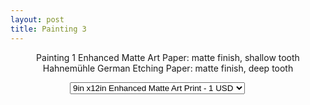 ```yaml
---
layout: post
title: Painting 3
---
```

<div id="smart-button-container">
<div style="text-align: center;">
<div style="margin-bottom: 1.25rem;">
<p>Painting 1 Enhanced Matte Art Paper: matte finish, shallow tooth
Hahnemühle German Etching Paper:  matte finish, deep tooth</p>
<select id="item-options"><option value="9in x12in Enhanced Matte Art Print" price="1">9in x12in Enhanced Matte Art Print - 1 USD</option></select>
<select style="visibility: hidden" id="quantitySelect"><option value="1">1</option><option value="2">2</option><option value="3">3</option><option value="4">4</option><option value="5">5</option></select>
</div>
<div id="paypal-button-container"></div>
</div>
</div>
<script src="https://www.paypal.com/sdk/js?client-id=sb&enable-funding=venmo&currency=USD" data-sdk-integration-source="button-factory"></script>
<script>
function initPayPalButton() {
var shipping = 2.99;
var itemOptions = document.querySelector("#smart-button-container #item-options");
var quantity = parseInt(5);
var quantitySelect = document.querySelector("#smart-button-container #quantitySelect");
if (!isNaN(quantity)) {
quantitySelect.style.visibility = "visible";
}
var orderDescription = 'Painting 1 Enhanced Matte Art Paper: matte finish, shallow tooth Hahnemühle German Etching Paper: matte finish, deep tooth';
if(orderDescription === '') {
orderDescription = 'Item';
}
paypal.Buttons({
style: {
shape: 'rect',
color: 'gold',
layout: 'vertical',
label: 'buynow',

},
createOrder: function(data, actions) {
var selectedItemDescription = itemOptions.options[itemOptions.selectedIndex].value;
var selectedItemPrice = parseFloat(itemOptions.options[itemOptions.selectedIndex].getAttribute("price"));
var tax = (0 === 0 || false) ? 0 : (selectedItemPrice * (parseFloat(0)/100));
if(quantitySelect.options.length > 0) {
quantity = parseInt(quantitySelect.options[quantitySelect.selectedIndex].value);
} else {
quantity = 1;
}

tax *= quantity;
tax = Math.round(tax * 100) / 100;
var priceTotal = quantity * selectedItemPrice + parseFloat(shipping) + tax;
priceTotal = Math.round(priceTotal * 100) / 100;
var itemTotalValue = Math.round((selectedItemPrice * quantity) * 100) / 100;

return actions.order.create({
purchase_units: [{
description: orderDescription,
amount: {
currency_code: 'USD',
value: priceTotal,
breakdown: {
item_total: {
  currency_code: 'USD',
  value: itemTotalValue,
},
shipping: {
  currency_code: 'USD',
  value: shipping,
},
tax_total: {
  currency_code: 'USD',
  value: tax,
}
}
},
items: [{
name: selectedItemDescription,
unit_amount: {
currency_code: 'USD',
value: selectedItemPrice,
},
quantity: quantity
}]
}]
});
},
onApprove: function(data, actions) {
return actions.order.capture().then(function(orderData) {

// Full available details
console.log('Capture result', orderData, JSON.stringify(orderData, null, 2));

// Show a success message within this page, e.g.
const element = document.getElementById('paypal-button-container');
element.innerHTML = '';
element.innerHTML = '<h3>Thank you for your payment!</h3>';

// Or go to another URL:  actions.redirect('thank_you.html');

});
},
onError: function(err) {
console.log(err);
},
}).render('#paypal-button-container');
}
initPayPalButton();
</script>